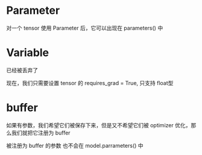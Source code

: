 # Parameter
对一个 tensor 使用 Parameter 后，它可以出现在 parameters() 中


# Variable 
已经被丢弃了

现在，我们只需要设置 tensor 的 requires_grad = True, 只支持 float型

# buffer

如果有参数，我们希望它们被保存下来，但是又不希望它们被 optimizer 优化，那么我们就把它注册为 buffer

被注册为 buffer 的参数 也不会在 model.parrameters() 中